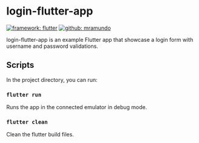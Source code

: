 # login-flutter-app

[![framework: flutter](https://img.shields.io/badge/%E2%80%8B-Flutter-blue?&logo=flutter)](https://flutter.dev/)
[![github: mramundo](https://img.shields.io/github/followers/mramundo?label=Follow&style=social)](https://github.com/mramundo)

login-flutter-app is an example Flutter app that showcase a login form with username and password validations.

## Scripts

In the project directory, you can run:

### `flutter run`

Runs the app in the connected emulator in debug mode.

### `flutter clean`

Clean the flutter build files.
